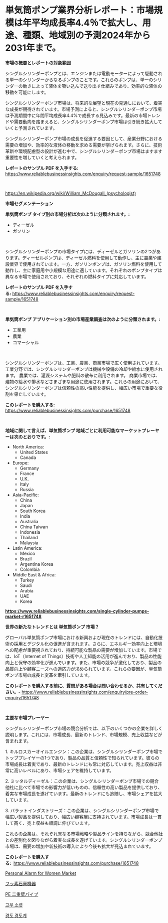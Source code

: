 <p><h1>単気筒ポンプ業界分析レポート：市場規模は年平均成長率4.4％で拡大し、用途、種類、地域別の予測2024年から2031年まで。</h1></p><p><strong>市場の概要とレポートの対象範囲</strong></p>
<p><p>シングルシリンダーポンプとは、エンジンまたは電動モーターによって駆動される単一のシリンダーからなるポンプのことです。これらのポンプは、単一のシリンダーの動きによって液体を吸い込んで送り出す仕組みであり、効率的な液体の移動を可能にします。</p><p>シングルシリンダーポンプ市場は、将来的な展望と現在の見通しにおいて、着実な成長が期待されています。市場予測によると、シングルシリンダーポンプ市場は予測期間中に年間平均成長率4.4%で成長する見込みです。最新の市場トレンドや需要動向を踏まえると、シングルシリンダーポンプ市場は引き続き拡大していくと予測されています。</p><p>シングルシリンダーポンプ市場の成長を促進する要因として、産業分野における需要の増加や、効率的な液体の移動を求める需要が挙げられます。さらに、技術革新や環境配慮型の設計が進む中で、シングルシリンダーポンプ市場はますます重要性を増していくと考えられます。</p></p>
<p><strong>レポートのサンプル PDF を入手する:</strong> <a href="https://www.reliablebusinessinsights.com/enquiry/request-sample/1651748">https://www.reliablebusinessinsights.com/enquiry/request-sample/1651748</a></p>
<p>&nbsp;</p>
<p><a href="https://en.wikipedia.org/wiki/William_McDougall_(psychologist)">https://en.wikipedia.org/wiki/William_McDougall_(psychologist)</a></p>
<p><strong>市場セグメンテーション</strong></p>
<p><strong>単気筒ポンプ タイプ別の市場分析は次のように分類されます。:</strong></p>
<p><ul><li>ディーゼル</li><li>ガソリン</li></ul></p>
<p>&nbsp;</p>
<p><p>シングルシリンダーポンプの市場タイプには、ディーゼルとガソリンの2つがあります。ディーゼルポンプは、ディーゼル燃料を使用して動作し、主に農業や建設業界で使用されています。一方、ガソリンポンプは、ガソリン燃料を使用して動作し、主に家庭用や小規模な用途に適しています。それぞれのポンプタイプは異なる市場で使用されており、それぞれの燃料タイプに対応しています。</p></p>
<p><strong>レポートのサンプル PDF を入手する:</strong>&nbsp;<a href="https://www.reliablebusinessinsights.com/enquiry/request-sample/1651748">https://www.reliablebusinessinsights.com/enquiry/request-sample/1651748</a></p>
<p>&nbsp;</p>
<p><strong> 単気筒ポンプ アプリケーション別の市場産業調査は次のように分類されます。:</strong></p>
<p><ul><li>工業用</li><li>農業</li><li>コマーシャル</li></ul></p>
<p>&nbsp;</p>
<p><p>シングルシリンダーポンプは、工業、農業、商業市場で広く使用されています。 工業分野では、シングルシリンダーポンプは機械や設備の冷却や給水に使用されます。 農業では、灌漑システムや肥料の散布に利用されます。 商業市場では、建物の給水や排水などさまざまな用途に使用されます。これらの用途において、シングルシリンダーポンプは信頼性の高い性能を提供し、幅広い市場で重要な役割を果たしています。</p></p>
<p><strong>このレポートを購入する:</strong>&nbsp; <a href="https://www.reliablebusinessinsights.com/purchase/1651748">https://www.reliablebusinessinsights.com/purchase/1651748</a></p>
<p>&nbsp;</p>
<p><strong>地域に関して言えば、単気筒ポンプ 地域ごとに利用可能なマーケットプレーヤーは次のとおりです。:</strong></p>
<p><ul>
    <li>
        North America:
        <ul>
            <li>United States</li>
            <li>Canada</li>
        </ul>
    </li>
    <li>
        Europe:
        <ul>
            <li>Germany</li>
            <li>France</li>
            <li>U.K.</li>
            <li>Italy</li>
            <li>Russia</li>
        </ul>
    </li>
    <li>
        Asia-Pacific:
        <ul>
            <li>China</li>
            <li>Japan</li>
            <li>South Korea</li>
            <li>India</li>
            <li>Australia</li>
            <li>China Taiwan</li>
            <li>Indonesia</li>
            <li>Thailand</li>
            <li>Malaysia</li>
        </ul>
    </li>
    <li>
        Latin America:
        <ul>
            <li>Mexico</li>
            <li>Brazil</li>
            <li>Argentina Korea</li>
            <li>Colombia</li>
        </ul>
    </li>
    <li>
        Middle East & Africa:
        <ul>
            <li>Turkey</li>
            <li>Saudi</li>
            <li>Arabia</li>
            <li>UAE</li>
            <li>Korea</li>
        </ul>
    </li>
    </ul></p>
<p><strong><a href="https://www.reliablebusinessinsights.com/single-cylinder-pumps-market-r1651748">https://www.reliablebusinessinsights.com/single-cylinder-pumps-market-r1651748</a></strong>&nbsp;</p>
<p><strong>世界の新たなトレンドとは 単気筒ポンプ 市場？</strong></p>
<p><p>グローバル単気筒ポンプ市場における新興および現在のトレンドには、自動化技術の採用とデジタル化の促進が含まれます。さらに、エネルギー効率向上と環境への配慮が重要視されており、持続可能な製品の需要が増加しています。市場では、IoT（Internet of Things）技術や人工知能の活用が進んでおり、製品の性能向上と保守の効率化が進んでいます。また、市場の競争が激化しており、製品の品質向上や顧客ニーズへの適応力が求められています。これらの要因が、単気筒ポンプ市場の成長と変革を牽引しています。</p></p>
<p><strong>このレポートを購入する前に、質問がある場合は問い合わせるか、共有してください。</strong>- <a href="https://www.reliablebusinessinsights.com/enquiry/pre-order-enquiry/1651748">https://www.reliablebusinessinsights.com/enquiry/pre-order-enquiry/1651748</a></p>
<p>&nbsp;</p>
<p><strong>主要な市場プレーヤー</strong></p>
<p><p>シングルシリンダーポンプ市場の競合分析では、以下のいくつかの企業を詳しく説明します。これには、市場成長、最新のトレンド、市場規模、売上収益などが含まれます。</p><p>1. キルロスカーオイルエンジン：この企業は、シングルシリンダーポンプ市場でトッププレイヤーの1つであり、製品の品質と信頼性で知られています。彼らの市場成長は着実であり、最新のトレンドにも常に対応しています。売上収益は非常に高いレベルにあり、市場シェアを維持しています。</p><p>2. ミッタルディーゼル：この企業は、シングルシリンダーポンプ市場での競合他社に比べて市場での影響力が低いものの、信頼性の高い製品を提供しており、着実な市場成長を遂げています。最新のトレンドにも追随し、市場シェアを拡大しています。</p><p>3. バラットインダストリーズ：この企業は、シングルシリンダーポンプ市場で幅広い製品を提供しており、幅広い顧客層に支持されています。市場成長は一貫して高く、売上収益も順調に伸びています。</p><p>これらの企業は、それぞれ異なる市場戦略や製品ラインを持ちながら、競合他社との差別化を図りながら着実な成長を遂げています。シングルシリンダーポンプ市場は、需要の増加や新技術の導入により今後も拡大が見込まれています。</p></p>
<p><strong>このレポートを購入する:</strong>&nbsp;&nbsp;<a href="https://www.reliablebusinessinsights.com/purchase/1651748">https://www.reliablebusinessinsights.com/purchase/1651748</a></p>
<p><p><a href="https://github.com/nhteumcc68/Market-Research-Report-List-1/blob/main/personal-alarm-for-women-market.md">Personal Alarm for Women Market</a></p><p><a href="https://medium.com/@austinjames1907/%E3%83%95%E3%83%83%E7%B4%A0%E7%9F%B3%E8%86%8F%E8%A8%AD%E5%82%99%E5%B8%82%E5%A0%B4%E3%82%B7%E3%82%A7%E3%82%A2-%E3%82%B5%E3%82%A4%E3%82%BA-%E3%83%88%E3%83%AC%E3%83%B3%E3%83%89-%E7%94%A3%E6%A5%AD%E5%88%86%E6%9E%90%E3%83%AC%E3%83%9D%E3%83%BC%E3%83%88-%E3%82%A2%E3%83%97%E3%83%AA%E3%82%B1%E3%83%BC%E3%82%B7%E3%83%A7%E3%83%B3-%E3%82%AA%E3%83%B3%E3%83%A9%E3%82%A4%E3%83%B3%E8%B2%A9%E5%A3%B2-%E3%82%AA%E3%83%95%E3%83%A9%E3%82%A4%E3%83%B3%E8%B2%A9%E5%A3%B2-%E3%82%BF%E3%82%A4%E3%83%97-%E3%83%95%E3%83%83%E7%B4%A0%E7%9F%B3%E8%86%8F%E3%82%AF%E3%83%A9%E3%83%83%E3%82%B7%E3%83%A3%E3%83%BC-%E3%83%95%E3%83%83%E7%B4%A0%E7%9F%B3%E8%86%8F%E3%82%B0%E3%83%A9%E3%82%A4%E3%83%B3%E3%83%80%E3%83%BC-%E3%83%95%E3%83%83%E7%B4%A0%E7%9F%B3%E8%86%8F%E3%83%97%E3%83%AC%E3%82%B9%E6%A9%9F-%E3%81%9D%E3%81%AE%E4%BB%96-%E3%81%8A-0f4f8a405c2b">フッ素石膏機器</a></p><p><a href="https://medium.com/@jaylonlesch1993/%E3%82%B0%E3%83%AD%E3%83%BC%E3%83%90%E3%83%ABpe%E3%83%87%E3%83%A5%E3%82%A2%E3%83%AB%E3%82%A6%E3%82%A9%E3%83%BC%E3%83%AB%E3%83%91%E3%82%A4%E3%83%97%E5%B8%82%E5%A0%B4%E3%81%AE%E3%82%B5%E3%82%A4%E3%82%BA%E3%81%AF-%E6%A5%AD%E7%95%8C%E3%81%AE%E4%BA%88%E6%B8%AC%E3%81%AB%E3%82%88%E3%82%8B%E3%81%A8-2024%E5%B9%B4%E3%81%8B%E3%82%892031%E5%B9%B4%E3%81%BE%E3%81%A7-%E3%81%AEcagr%E3%82%92%E7%B5%8C%E9%A8%93%E3%81%99%E3%82%8B%E8%A6%8B%E8%BE%BC%E3%81%BF%E3%81%A7%E3%81%99-655c9001b232">PE 二重壁パイプ</a></p><p><a href="https://github.com/rahat-gis/Market-Research-Report-List-1/blob/main/2985310149663.md">고무 소켓</a></p><p><a href="https://github.com/Edwards13Jessica/Market-Research-Report-List-1/blob/main/2674508149662.md">경도 경도계</a></p></p>